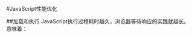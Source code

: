 #JavaScript性能优化

##加载和执行
	JavaScript执行过程耗时越久，浏览器等待响应的实践就越长。  
	意味着：<script>标签每次出现都霸道的样页面等待脚本的解析和执行。无论当前的JavaScript代码是内嵌的还是包含在外链文件中，页面的下载和渲染都必须停下来等待脚本的执行完成。这是页面生存周期的必要环节，因为脚本执行过程中可能会修改页面内容，  
-	脚本位置  
	+	理论上来讲，把于样式和行有关的脚本文件放在一起。并预先加载他们，有助于确保页面渲染和交互的正确性。由于脚本回阻塞页面其他资源的下载，应次推荐将所有script标签经可能的放到body标签底部，以减少对整个页面下载的影响。
-	阻止脚本  
	+	由于每个script标签出事下载是都会租塞页面渲染，所以减少页面包含的script标签数量，有助于改善这种情况。
-	无阻塞脚本  
	+	JavaScript倾向于阻止浏览器的某些处理过程，如处理http请求呵用户页面更新，见好骚JavaScript文件大小并闲置http请求数仅仅是创建响应迅速web应用的第一步，无阻塞脚本的秘诀在于，在页面加载完成后才加载JavaScript代码。用转业属于来说这意味着Window对象的load事件触发后再下载脚本，有多重方式可以实现这一效果。  
-	延迟的脚本  
	+	HTML4为script标签定义了一个扩展属性：defer。Defer属性指明本元素所包含的脚本不会修改DOM，因此代码能够安全的延迟执行。带defer的script标签可以放置在文档的任何位置，任何带有defer属性的script元素在DOM完成加载之前都不会被执行。无论内嵌还是外链，都是如此。  
`<script type="text/javascript" src="../*.js" defer></script>` 
-	动态脚本元素  
	由于文档对象模型DOM的存在，可以用JavaScript动态创建HTML中的所有内容。
	  
```
var script = document.createElement('script');
script.type = 'text/javascript'; 
//Firefox,opera,Chrome,Safari
script.onload = function(){
	alert('Script loaded')
} 
//IE
// 'uninitialized' 初始状态
// 'loading' 开始下载
// 'loaded' 下载结束
// 'interactive' 数据完成下载但尚不可用
// 'complete' 所有数据已准备就绪
script.onreadystatechange = function(){
	if(script.readyState == 'load' || script.readyState == 'complete'){
		script.onreadystatechange = null;
		alert('Script loaded.')
	}
}

script.src = 'file.js';
document.getElementByTagName[0].appendChild(script);

//在大多数情况下，我们只需要使用一个单一的方法来动态加载JavaScript文件，下边我们对其进行封装  
function loadScript(url,callback){
	var script = document.createElement('script');		script.type = 'text/javascript';
	if(script.readyState){//IE
		script.onreadystatechange = function(){
			if(script.readyState == 'load' || script.readyStat == 'complete'){
				script.onreadystatechange = null;
				callback();
			}
		}
	}else{//其他浏览器
		script.onlad = function(){
			callback();
		}
	}
	
	script.src = url;
	document.getElementByTagName('head')[0].appChild(script);
}

//加载单个文件
loadScript('...js',function(){
	alert('file is loaded');
})
//如果动态加载文件 并且需要注意加载顺序的话，为了确保加载顺序 可以将下载操作串联起来
loadScript('...js',function(){
	loadScript('...js',function(){
		loadScript('...js',function(){
			alert('file is loaded');
		})
	})	
})
```    

-	XMLHttpRequest 脚本注入  
	>	另一种无阻脚本加载脚本的方法是使用XMLHttpRequest(XHR)对象获取脚本并注入页面中 

	
```
var xhr = new XMLHttpRequest();
xhr.open('get','xx.js',true);
xhr.onreadystatechange = function(){
	if(xhr.readyState == 4){
		if(xhr.status >= 200 && xhr.status < 300 || xhr.status == 304){
			var script = document.createElement('script');
			script.type = 'text/javascript';
			script.text = xhr.responseText;
			document.body.appendChild(script);
		}
	}
}

xhr.send(null);
```

-	推荐使用无阻塞模式  
>	向页面中添加大量JavaScript的推荐方法需要两步：    

	+	1.先添加动态加载所需的代码。  
	+	2.然后加载初始化页面所需的剩下代码。  
	+	因为第一部分代码经可能的精简甚至可能只包含loadScript() 函数，他下载执行都很快，不会对页面邮太多影响，一旦初始代码就为，就用他来加载剩余的JavaScript.  
  


``` 
	<script type="text/javascript" src='loader.js'></script>
	<script>
		loadScript('xx.js',function(){
			Application.init();
		})
	</script>
```

##	 数据存取	
	计算机科学中有一个经典的问题是通过改变数据的存储位置来获取最佳的读写性能，  
	数据存储关系到代码执行过程中的数据的检索速度  

-	JavaScript中有一下四中基本的数据存储位置  
	+	字面量：字面量只代表自身，不存储在特定的位置。  
	JavaScript中的字面量有：字符串，数字，布尔值，对象，数组，函数，正则表达式，以及特殊的Null和undefined值。
	+	本地变量：开发人员使用关键字var定义的数据存储单元  
	+	数组元素：存储在JavaScript数组对象内部，以数字作为索引  
	+	对象成员：存储在JavaScript对象内部，以字符串作为索引
	
-	管理作用域  
>	作用域概念是理解JavaScript的关键所在，不仅仅从性能角度，还包括从功能的角度，作用域对JavaScript邮许多影响，从确定那些变量可以被函数访问，到确定this的赋值。JavaScript作用域同样关系到性能，要理解速度和作用域的关系，首先要理解作用域的工作原理。
-	作用域链和标识符解析
>	每一个JavaScript函数都表示为一个对象，更确切的说，是Function对象的一个实例。Function对象同其他对象一样，拥有可以编程访问的属性，和一系列不能通过代码访问而仅供JavaScript引擎存取的内部属性。其中一个内部属性是[[Scope]]，由ECMA-262标准第三版定义。  
>>	[[Scope]]包含了一个函数被创建的作用域对象集合。这个集合被成为函数的作用域链，它决定那些数据能被函数访问。函数作用域中的每个对象被称为一个可变对象，每个对象都以‘键值对‘的形式存在。当一个函数创建后，[[Scope]]的作用链会被创建此函数的作用域中的可访问的数据对象所填充。<br>
>>执行函数时会创建一个称为执行环境(execution context)的内部对象。一个执行环境定义了一个函数执行时的环境。函数每次执行环境都是独一无二的，所以多次调用同一个函数就会导致创建多个执行环境。当函执行完毕，执行环境就会被销毁。<br>
每个执行环境都有自己的作用域链，用于解析标识符。当执行环境被创建时，他的作用域链初始化为当前运行函数的[[Scope]]属性中的对象。<br>
在函数执行过程中，每遇到一个变量，都会经历一次标识符解析过程以决定从哪里获取或者存储数据。
-	标识符解析的性能
	标识解析是有代价的。一个表示符所在的位置越深，它的读写速度就越慢。因此，函数中读写局部变量总是最快的，而读写全局变量通常是最慢的(优化JavaScript引擎在某些情况下能有所改善)。  
	注：全局变量总是总是存在于执行环境作用域链的最末端，因此它也是最远的。  
	经验法则：如果某个夸作用域的值在一个函数内部被引用一次以上，那么就应该把它存储在局部变量里。
-	改变作用域链  
	>	一般来说，一个执行环境的作用域链是不会改变的。但是有两个语句可以在执行时临时改变作用域链。  

	+	第一个是with语句。  
	>	with 语句用来给对象的所有属性创建了一个变量。  一个新的变量被创建，它包含了参数指定对象的所有属性。这个对象被推入作用域链的首位，这意味着函数所有的局部变量处于第二个作用域链对象中，因此访问的代价更高了。  因此，最好避免使用with语句。
	+	第二个是try-catch语句  
	>	try-catch中的catch语句同样有相同的效果。当try中的代码发生错误，执行过程会自动跳转到catch子句。然后把异常对象推入一个变量对象并置于作用域链的首位。但是，catch语句一旦执行完毕，作用域链就会返回之前的状态    
	
	```
	try{
		methodThatMightCanuseAnError();
	}catch(ex){
		console.log(ex.message);//作用域链再在这里发生改变
	}
	```
	>	 如果使用得当，try-catch是个非常有用的语句，因此不完全弃用。首先，try-catch语句不应该用来解决JavaScript错误，如果知道某个错误经常出现那说明代码本身就用问题，应该尽早修复。其次应该尽量简化代码来是的catch子句对性能的影响最小化。一种推荐的方式是将错误委托给一个函数来处理栗子如下：  
	
	```
	try{
		methodThatMightCauseAnError()
	}catch(ex){
		handleError(ex)//委托给错误处理函数
	}
	//函数handleError是catch子句中唯一执行的代码。带函数接受错误产生的异常对象为参数，你可以适当灵活的处理错误。由于只执行一条语句，且没有局部变量的访问，作用域链的临时改变就不会影响代码性能。
	```
-	动态作用域
>	无论是with语句还是try-catch子句，或是包含eval()的函数，都被认为是动态作用域，动态作用域只存在与代码执行的过程中，因此无法通过静态分析(查看代码结构)检测出来。经过优化后的JavaScript引擎，尝试通过分析代码来确定那些变量可以在特定的时候被访问。这些引擎试图避开传统作用域链的查找，取代以标识符索引的方式进行快速查找。当涉及动态作用域时，这种优化就失效了。脚本引擎它必须切换回较慢的基于哈希表的标识符识别方式，这更像是传统的作用域链查找。因此，只有在确实有必要时才推荐使用动态作用域链。
-	闭包，作用域和内存
>	闭包是JavaScript最强大的特性之一，它允许函数访问局部作用域之外的数据。通常来说，函数的活动对象会随着执行环境一同销毁。但引入闭包时，由于引用仍然从在于闭包的[[Scope]]属性中，因此激活对象无法被销毁。这意味这脚本中的闭包于非闭包函数相比，需要更多的内存开销。
-	对象成员
>	对象成员包括属性和方法。在JavaScript中，二者有些许差异。一个被命名的对象成员能包含任何数据类型。既然函数也是一个对象，那么对象成员处传统的数据类型外，还可以包含函数。当一个被命名的成员引用了一个函数，该成员就被称为一个“方法”，相反，引用了非函数类型的成员就被成为“属性”。
-	原型
>	JavaScript中的对象是基于原型的。原型是其他对象的基础，它定义了一个新创建的对象所包含的成员列表。<br>
>	对象通过一个内部属性绑定到它的原型。在Firefox，chrome，Safari浏览起中，这个属性 _proto_ 对开发者可见，而其他浏览器却不允许脚本访问此属性。一旦创建一个内置对象（如object或Array）的实例，它会自动拥有一个Object实例作为原型。  
>	对象可以有两种成员：实例成员（也成为own成员）和原型成员。实例成员直接存在于对象实例中，原型成员则从对象原型继承而来。
-	原型连  
>	对象的原型决定了实例的类型。默认情况下，所有对象都是对象（Object）的实例，并继承了所有基本方法和属性。  
>	搜索实例成员比从字面量或者局部变量中读取数据代价更高，再加上遍历原型连带来的开销，让性能成为了很大问题。
-	嵌套成员  
>	由于对象的成员可能包含其他成员。每次遇到操作符，嵌套成员会导致JavaScript引擎会搜索所有对象成员。  
>	因此对象成员嵌套的越深，读取速度就会越慢
-	缓存对象成员值
>	通常来说，函数中如果要多次读取同一个对象属性，最佳做法是将属性值保存到局部变量中。局部变量能用来替代属性以避免多次查找带来的性能开销。特别是在处理嵌套对象成员时，会明显提升执行速度。  
<br>  

## DOM编程  
 
-	浏览器中的DOM
	+	文档对象模型（DOM）是一个独立于语言的，用于操作XML和HTML文档的程序接口（API）。  
	+	尽管DOM是个于语言无关的API，它在浏览器中的接口却是用JavaScript实现的。  
	+	浏览器中会吧DOM和JavaScript独立实现。
	+	两个相互独立的功能只要通过借口彼此连接，就会产生消耗，访问DOM的次数越多，消耗的性能也就越高，因此应该尽可能的减少消耗
-	DOM访问于修改  
	+	修改DOM元素会导致浏览器重新计算机页面的几何结构。  
	+	在循环中修改DOM会产生极大的性能开销，最好是讲需要修改的内容使用局部变量保存，一次性写入。  
	+	innerHTML 对比DOM方法  
	+		在老浏览器中innerHTML要比DOM方法生稍快一些，在新版的浏览器中，则相差无几。   
	
	+	节点克隆    
	>使用DOM方法更新页面内容中另一个途径是克隆已有元素，而不是创建新元素，换句话说就是使用document.cloneNode(elem[已存在节点])替换document.createElement().   
	在大多数浏览器中，克隆元素都要稍快于新建元素，但也不是特别名信啊。  
	
	+	HTML集合  
	+		html集合是包含了DOM节点引用的类的数组对象。  

		-	document.getELementsByName('name') //所有name等于name的元素
		-	document.getELementsByClassName(‘class’)  //所有class等于class的元素
		-	document.getElementsByTagName([p,div...])  //元素标签获取所有的节点 
	
		-	document.images //页面中所有的图片  
		-	document.links //所有a元素  
		-	document.forms //所有表单  
		
	>	访问集合元素时，我们应该先使用局部变量保存DOM集合，然后对局部变量进行遍历或者访问。  
	
	+	遍历DOM  
	+		DOM API提供了多种方法来读取文档中的特定部分。  
		-	获取DOM元素  
		>	可以使用childNodes得到元素集合，或者使用nextSibling 来获取每个相邻元素  在IE7 和IE6中nextSibling要比childNodes快很多。  
		
		-	元素节点  
		>	大部分浏览器中提供获取DOM元素的方法，而且效率要比JavaScript高很多。 
		
		<table>
			<tr>
				<th>属性名</th><th>被替代的属性</th>
			</tr>
			<tr>
				<td>children</td>
				<td>childNodes</td>
			</tr>
			<tr>
				<td>childElementCount</td>
				<td>childNode.length</td>
			</tr>
			<tr>
				<td>firstElementChild</td>
				<td>firthChild</td>
			</tr>
			<tr>
				<td>lastElementChild</td>
				<td>lasteChild</td>
			</tr>
			<tr>
				<td>nextElementSibling</td>
				<td>nextSibling</td>
			</tr>
			
			<tr>
				<td>previousElementSibling</td>
				<td>previousSibling</td>
			</tr>
		</table>   
		
		-	选择器API  
		>		对DOM中的特定元素操作时，开发者通常需要比较getElementById()和getElementBtTagName()更好的控制，  
				有时候，为了得到需要的元素列表，需要组合调用他们并遍历返回的节点，但是这种繁密的操作过程效率低下。  
				另一方面，如果浏览器支持的情况下可以使用querySelector(‘css选择器’)得到单个元素或者使用querySelectorAll(‘css选择器’)  
				来的到一个元素列表。  
		
-	重绘于重排  
	浏览器下载完页面中所有的组建：HTML标记，Javascript，CSS，图片之后会生成两个内部数据结构  
	1.DOM    
	>		表示页面结构  
	
	2.渲染树    
	>		表示DOM节点应该怎么显示  
	
	+	DOM树中的每一个需要显示的节点在渲染树中至少存在一个对应的节点(隐藏的DOM元素在渲染树中没有对应的节点)，渲染树中的节点被称为“帧(frames)”或“盒（boxes）”，符合CSS模型定义，理解页面元素为一个具有内边距（padding），外边距（margin），边框（border）和位置（position）的盒子。一旦DOM和渲染树构建完成，浏览器就开始显示（绘制 paint）页面元素。  
	+	当DOM的变化影响了元素的几何属性（宽和高），浏览器会使渲染树中收到影响的部分失效，并重新构造渲染树，这个过程叫做“重绘（reflow）”。完成重拍后，浏览器会重新绘制受影响的部分到屏幕中的过程称为“重拍（repaint）”  ，只要不改变也页面元素的几何属性，都不会重拍和重绘。  
	+	重排发生的时机  
		-	添加或者删除可见的DOM元素  
		-	元素位置改变   
		-	元素的尺寸改变（包括：外边距，内边距，边框宽度，宽度，高度等属性改变）  
		-	内容改变（文本改变或者图拍你被另外一个不同尺寸的图片替代）  
		-	页面渲染器初始化  
		-	浏览器窗口尺寸改变  
	+	渲染树变化的排队与刷新  
	>		由于每次重拍都会产生计算消耗，大多数浏览器通过队列化修改该并批量执行来优化重排过程，获取布局信息的操作会导致队列刷新并立即执行。  
		-	offsetTop，offsetLeft，offsetWidth，offsetHeight  
		-	scrollTop ...  
		-	clientTop ...  
		-	getComputedStyle() || (currentStyle in IE)   
		注：在修改过程中应该避免使用以上属性。他们都会导致刷新渲染队列，即使只是获取最近未发生改变的或者最新改变无关的布局信息。		
  
  	+	最小化重绘与重排  
  		1.改变样式    
  		>		合并所有的改变吼一西处理，这样只会修改DOM一次。比如使用添加CLass   
  		  
  		2.批量修改DOM  		
  		-  使元素脱离文档流  
  		-	对其应用多重改变  
  		-	把元素带回文档中    
  		
  		3.缓存布局信息  
  		缓存布局信息可以减少获取布局信息而导致浏览器重排和重绘的次数。  
  		
  		4.让元素脱离动画流  
  		-	使用绝对定位的页面上的动画元素，将其脱离文档流  
  		-	让元素动起来，当它扩大是，会临时覆盖部分页面，但这只是页面一个小区域的重绘过程，不会产生重绘和页面的大部分内容。  
  		-	当动画结束时恢复定位。从而只会移一次文档的其他元素。  
  		
  		5.IE和hover  
  		>	在IE7开始，IE允许任何元素(严格模式下)上使用：hover这个CSS伪类选择器。但是如果在大量元素使用了:hover，那么就会降低响应速度，在IE8下更明显。   
  		 
  		+	所谓的标准模式是指，浏览器按W3C标准解析执行代码；怪异模式则是使用浏览器自己的方式解析执行代码，因为不同浏览器解析执行的方式不一样，所以我们称之为怪异模式。浏览器解析时到底使用标准模式还是怪异模式，与你网页中的DTD声明直接相关，DTD声明定义了标准文档的类型（标准模式解析）文档类型，会使浏览器使用相应的方式加载网页并显示，忽略DTD声明,将使网页进入怪异模式(quirks mode)。  
  		+	如果你的网页代码不含有任何声明，那么浏览器就会采用怪异模式解析，便是如果你的网页代码含有DTD声明，浏览器就会按你所声明的标准解析。  
  		‘
		+	<!DOCTYPE html PUBLIC "-//W3C//DTD HTML 4.01 Transitional//EN" "http://www.w3.org/TR/html4/loose.dtd">’ 一个HTML4文档声明  
		
		5.事件委托  
		>		当页面中存在大量元素，而且每一个都要一次或多次绑定事件(如click)时，这种情况可能会影响性能。  
			每一个事件绑定都是有代价的，要么是加重了有诶安负担(更多的标签或者JavaScript代码)，  
			要么是增加里运行时间，需要访问和修改的DOM元素越多，应用程序也就越慢，一个简单呐而优雅的处理DOM事件的技术就是事件委托。   
			
		>	事件委托：事件逐层冒泡并能被父元素捕获，使用事件代理，只需给外层元素绑定一个事件处理器，处理所有子元素上触发的事件。  
		
		+	根据DOM标准，每个事件都要精力三个节点：  
			- 	捕获  
			-	到达目标  
			-	冒泡  
			>	IE不支持事件捕获，但是通过事件冒泡就可以实现委托
  		  
```
<!DOCTYPE html>
<html lang="en">
<head>
	<meta charset="UTF-8">
	<title>demo</title>
</head>
<body>
	<div>
		<ul class="menu">
			<li><a href="xxxx"></a></li>
		</ul>
	</div>
	<script>
		document.getElementById('menu').addEventListener('click',function(e){
			//浏览器  
			var e = e || window.event;
			var target = e.target || e.srcElement;
			var pageid,hrefparts;
			//是否为链接 非链接点击则退出  
			if(target.nodeName !== 'A'){
				return
			}

			//从链接中找到页面ID  
			hrefparts = target.href.split('/');
			pageid = hrefparts[hrefparts.length-1];
			pageid = pageid.replace('.html','');

			//更新页面  
			ajaxRequest('xhr.php?page='+= id,urdataPageContent);

			//浏览器阻止默认行为并取消冒泡  
			if(typeof e.preventDefault == 'function'){
				e.preventDefault();
				e.stopPropagation();
			}else{
				e.returnValue = false;
				e.cancelBubble = true;
			} 
		},true)
	</script>
</body>
```  

##算法和流程控制  
